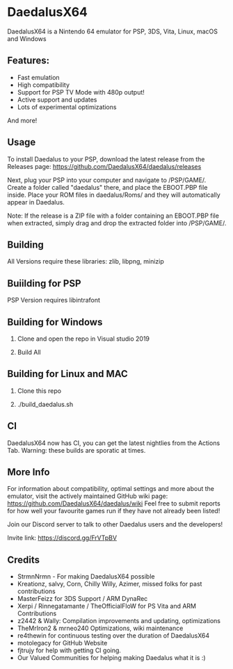 # DaedalusX64
 
DaedalusX64 is a Nintendo 64 emulator for PSP, 3DS, Vita, Linux, macOS and Windows
 
## Features:
 
- Fast emulation
- High compatibility
- Support for PSP TV Mode with 480p output!
- Active support and updates
- Lots of experimental optimizations
 
And more!
 
## Usage
 
To install Daedalus to your PSP, download the latest release from the Releases page: https://github.com/DaedalusX64/daedalus/releases
 
Next, plug your PSP into your computer and navigate to /PSP/GAME/. Create a folder called "daedalus" there, and place the EBOOT.PBP file inside. Place your ROM files in daedalus/Roms/ and they will automatically appear in Daedalus.
 
Note: If the release is a ZIP file with a folder containing an EBOOT.PBP file when extracted, simply drag and drop the extracted folder into /PSP/GAME/.
 
## Building
All Versions require these libraries: zlib, libpng, minizip
 ## Buiilding for PSP
PSP Version requires libintrafont 

## Building for Windows 

1) Clone and open the repo in Visual studio 2019

2) Build All

## Building for Linux and MAC

1) Clone this repo 

2) ./build_daedalus.sh
 
 ## CI
 DaedalusX64 now has CI, you can get the latest nightlies from the Actions Tab.
 Warning: these builds are sporatic at times.
## More Info
 
For information about compatibility, optimal settings and more about the emulator, visit the actively maintained GitHub wiki page: https://github.com/DaedalusX64/daedalus/wiki Feel free to submit reports for how well your favourite games run if they have not already been listed!
 
Join our Discord server to talk to other Daedalus users and the developers!
 
Invite link: https://discord.gg/FrVTpBV
 
## Credits
- StrmnNrmn - For making DaedalusX64 possible
- Kreationz, salvy, Corn, Chilly Willy, Azimer, missed folks for past contributions
- MasterFeizz for 3DS Support / ARM DynaRec
- Xerpi / Rinnegatamante / TheOfficialFloW for PS Vita and ARM Contributions
- z2442 & Wally: Compilation improvements and updating, optimizations
- TheMrIron2 & mrneo240 Optimizations, wiki maintenance
- re4thewin for continuous testing over the duration of DaedalusX64
- motolegacy for GitHub Website 
- fjtrujy for help with getting CI going.
- Our Valued Communities for helping making Daedalus what it is :)
